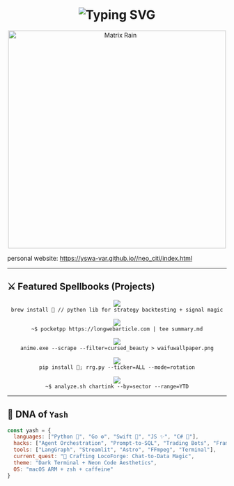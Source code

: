 <h1 align="center">
  <img src="https://readme-typing-svg.herokuapp.com?font=Fira+Code&size=30&duration=3000&pause=1000&color=00FFD2&center=true&vCenter=true&width=700&lines=Yashaswa+Varshney+%F0%9F%A7%91%E2%80%8D%F0%9F%92%BB+(Yash);Building+HyperBots+and+CLI+Spells;Currently+Wiring+LocoForge%3A+Prompt+%E2%86%92+DB" alt="Typing SVG">
</h1>

<p align="center">
  <img src="https://i.pinimg.com/originals/66/85/c0/6685c0909dd3b325e668c1d9b1e8ad26.gif" width="500" alt="Matrix Rain"/>
</p>

personal website: https://yswa-var.github.io//neo_citi/index.html

---

## ⚔️ Featured Spellbooks (Projects)

<p align="center">
  <a href="https://github.com/yswa-var/EasyBt">
    <img src="https://img.shields.io/badge/EasyBt-%F0%9F%A7%A0%20Backtest%20your%20alpha-171B24?style=for-the-badge&logo=python&logoColor=F7DF1E" />
  </a>
  <br>
  <code>brew install 🧠 // python lib for strategy backtesting + signal magic</code>
</p>

<p align="center">
  <a href="https://github.com/yswa-var/pocketpp">
    <img src="https://img.shields.io/badge/Pocket++-%F0%9F%93%96%20Summarize+Save+Speed-1E1E2F?style=for-the-badge&logo=readthedocs" />
  </a>
  <br>
  <code>~$ pocketpp https://longwebarticle.com | tee summary.md</code>
</p>

<p align="center">
  <a href="https://github.com/yswa-var/FilthyFilter">
    <img src="https://img.shields.io/badge/FilthyFilter-%F0%9F%8E%9E%20Extract%20Wallpapers%20from%20Anime%20Madness-2B213A?style=for-the-badge&logo=adobephotoshop" />
  </a>
  <br>
  <code>anime.exe --scrape --filter=cursed_beauty > waifuwallpaper.png</code>
</p>

<p align="center">
  <a href="https://github.com/yswa-var/RRG">
    <img src="https://img.shields.io/badge/RRG-%F0%9F%93%88%20Visualize%20Market%20Swings-101010?style=for-the-badge&logo=chartdotjs" />
  </a>
  <br>
  <code>pip install 🔮; rrg.py --ticker=ALL --mode=rotation</code>
</p>

<p align="center">
  <a href="https://github.com/yswa-var/chartink-backtestor">
    <img src="https://img.shields.io/badge/Chartink--Backtestor-%F0%9F%93%88%20Sectoral%20Scan%20Analyzer-1A1A2E?style=for-the-badge&logo=chartdotjs" />
  </a>
  <br>
  <code>~$ analyze.sh chartink --by=sector --range=YTD</code>
</p>

---

## 🧠 DNA of `Yash`

```js
const yash = {
  languages: ["Python 🐍", "Go ⚙️", "Swift 🍎", "JS ✨", "C# 🚀"],
  hacks: ["Agent Orchestration", "Prompt-to-SQL", "Trading Bots", "Frame Scrapers"],
  tools: ["LangGraph", "Streamlit", "Astro", "FFmpeg", "Terminal"],
  current_quest: "🚧 Crafting LocoForge: Chat-to-Data Magic",
  theme: "Dark Terminal + Neon Code Aesthetics",
  OS: "macOS ARM + zsh + caffeine"
}
